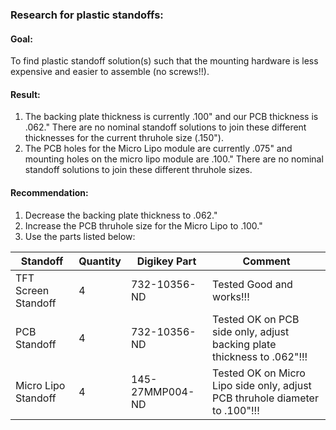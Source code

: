 ### Research for plastic standoffs:

#### Goal:   
To find plastic standoff solution(s) such that the mounting hardware is less expensive and easier to assemble (no screws!!).  

#### Result:  
1.  The backing plate thickness is currently .100" and our PCB thickness is .062."  There are no nominal standoff solutions to join these different thicknesses for the current thruhole size (.150").  
2.  The PCB holes for the Micro Lipo module are currently .075" and mounting holes on the micro lipo module are .100."  There are no nominal standoff solutions to join these different thruhole sizes.   

#### Recommendation:  
1.  Decrease the backing plate thickness to .062."
2.  Increase the PCB thruhole size for the Micro Lipo to .100."
3.  Use the parts listed below:


| Standoff            | Quantity |  Digikey Part | Comment | 
| ------------------- | -------- | ------------- | ------- |
| TFT Screen Standoff | 4        |  732-10356-ND |  Tested Good and works!!!       |
| PCB Standoff        | 4        |  732-10356-ND |  Tested OK on PCB side only, adjust backing plate thickness to .062"!!! |
| Micro Lipo Standoff | 4        |  145-27MMP004-ND | Tested OK on Micro Lipo side only, adjust PCB thruhole diameter to .100"!!! | 

